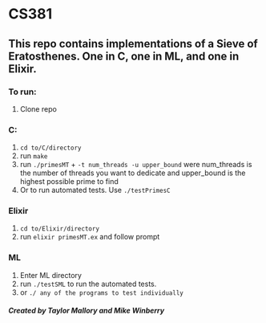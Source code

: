 # CS381
## This repo contains implementations of a Sieve of Eratosthenes. One in C, one in ML, and one in Elixir.

### To run:
1. Clone repo

### C:
1. `cd to/C/directory`
2. run `make`
3. run `./primesMT` + `-t num_threads -u upper_bound` were num_threads is the number of threads you want to dedicate and upper_bound is the highest possible prime to find
4. Or to run automated tests. Use `./testPrimesC`

### Elixir
1. `cd to/Elixir/directory`
2. run `elixir primesMT.ex` and follow prompt

### ML
1. Enter ML directory
2. run `./testSML` to run the automated tests.
3. or `./ any of the programs to test individually`


##### Created by Taylor Mallory and Mike Winberry


